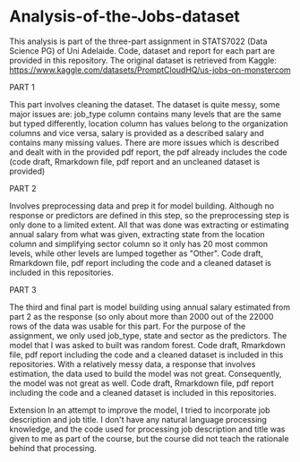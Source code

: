 # Analysis-of-the-Jobs-dataset

This analysis is part of the three-part assignment in STATS7022 (Data Science PG) of Uni Adelaide. Code, dataset and report for each part are provided in this repository.
The original dataset is retrieved from Kaggle: https://www.kaggle.com/datasets/PromptCloudHQ/us-jobs-on-monstercom

PART 1

This part involves cleaning the dataset. The dataset is quite messy, some major issues are: job_type column contains many levels that are the same but typed differently,  location column has values belong to the organization columns and vice versa, salary is provided as a described salary and contains many missing values. There are more issues which is described and dealt with in the provided pdf report, the pdf already includes the code (code draft, Rmarkdown file, pdf report and an uncleaned dataset is provided)

PART 2

Involves preprocessing data and prep it for model building. Although no response or predictors are defined in this step, so the preprocessing step is only done to a limited extent. All that was done was extracting or estimating annual salary from what was given, extracting state from the location column and simplifying sector column so it only has 20 most common levels, while other levels are lumped together as "Other". Code draft, Rmarkdown file, pdf report including the code and a cleaned dataset is included in this repositories. 

PART 3

The third and final part is model building using annual salary estimated from part 2 as the response (so only about more than 2000 out of the 22000 rows of the data was usable for this part. For the purpose of the assignment, we only used job_type, state and sector as the predictors. The model that I was asked to built was random forest. Code draft, Rmarkdown file, pdf report including the code and a cleaned dataset is included in this repositories. With a relatively messy data, a response that involves estimation, the data used to build the model was not great. Consequently, the model was not great as well. Code draft, Rmarkdown file, pdf report including the code and a cleaned dataset is included in this repositories. 

Extension
In an attempt to improve the model, I tried to incorporate job description and job title. I don't have any natural language processing knowledge, and the code used for processing job description and title was given to me as part of the course, but the course did not teach the rationale behind that processing.
